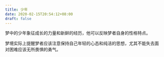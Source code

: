 ```yaml
---
title: 少年
date: 2020-02-15T20:54:12+08:00
draft: false
---
```


梦中的少年象征成长的力量和新鲜的经历，他可以反映梦者自身的性格特点。

梦境实际上提醒梦者应该注意保持自己年轻的心态和纯洁的思想，尤其不能失去面对困难应该无所畏惧的勇气。

